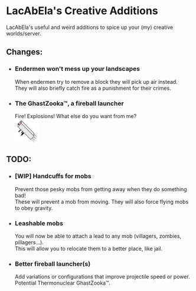 # LacAbEla's Creative Additions
LacAbEla's useful and weird additions to spice up your (my) creative worlds/server.

## Changes:
* ### Endermen won't mess up your landscapes
  When endermen try to remove a block they will pick up air instead.<br>
  They will also briefly catch fire as a punishment for their crimes.

* ### The GhastZooka™, a fireball launcher
  Fire! Explosions! What else do you want from me?<br>
  ![Isn't it beautiful?](src/main/resources/assets/creativeadditions/textures/item/fireball_launcher.png)


## TODO:
* ### [WIP] Handcuffs for mobs
  Prevent those pesky mobs from getting away when they do something bad!<br>
  These will prevent a mob from moving. They will also force flying mobs to obey gravity.

* ### Leashable mobs
  You will now be able to attach a lead to any mob (villagers, zombies, pillagers...).<br>
  This will allow you to relocate them to a better place, like jail.

* ### Better fireball launcher(s)
  Add variations or configurations that improve projectile speed or power.<br>
  Potential Thermonuclear GhastZooka™.